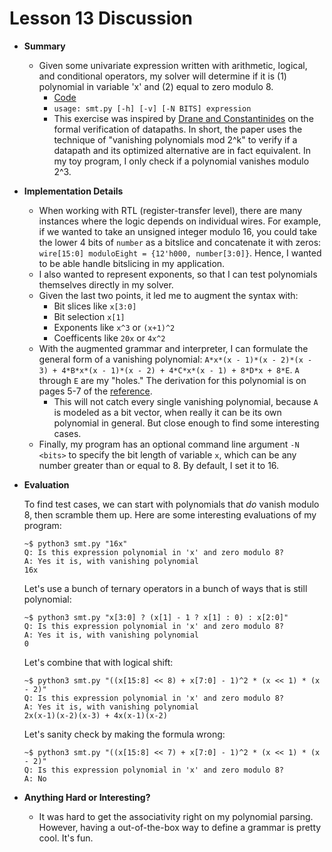 # Lesson 13 Discussion

* __Summary__
  * Given some univariate expression written with arithmetic, logical, and conditional operators, my solver will determine if it is (1) polynomial in variable 'x' and (2) equal to zero modulo 8.
    * [Code](https://github.com/matth2k/cs6120-exercises/blob/main/l13)
    * `usage: smt.py [-h] [-v] [-N BITS] expression`
    * This exercise was inspired by [Drane and Constantinides](https://cas.ee.ic.ac.uk/people/gac1/pubs/TheoDACKC11.pdf) on the formal verification of datapaths. In short, the paper uses the technique of "vanishing polynomials mod 2^k" to verify if a datapath and its optimized alternative are in fact equivalent. In my toy program, I only check if a polynomial vanishes modulo 2^3.

* __Implementation Details__
  * When working with RTL (register-transfer level), there are many instances where the logic depends on individual wires. For example, if we wanted to take an unsigned integer modulo 16, you could take the lower 4 bits of `number` as a bitslice and concatenate it with zeros: `wire[15:0] moduloEight = {12'h000, number[3:0]}`. Hence, I wanted to be able handle bitslicing in my application.
  * I also wanted to represent exponents, so that I can test polynomials themselves directly in my solver.
  * Given the last two points, it led me to augment the syntax with:
    * Bit slices like `x[3:0]`
    * Bit selection `x[1]`
    * Exponents like `x^3` or `(x+1)^2`
    * Coefficents like `20x` or `4x^2`
  * With the augmented grammar and interpreter, I can formulate the general form of a vanishing polynomial: `A*x*(x - 1)*(x - 2)*(x - 3) + 4*B*x*(x - 1)*(x - 2) + 4*C*x*(x - 1) + 8*D*x + 8*E`. `A` through `E` are my "holes." The derivation for this polynomial is on pages 5-7 of the [reference](https://cas.ee.ic.ac.uk/people/gac1/pubs/TheoDACKC11.pdf).
    * This will not catch every single vanishing polynomial, because `A` is modeled as a bit vector, when really it can be its own polynomial in general. But close enough to find some interesting cases.
  * Finally, my program has an optional command line argument `-N <bits>` to specify the bit length of variable `x`, which can be any number greater than or equal to 8. By default, I set it to 16.

* __Evaluation__

  To find test cases, we can start with polynomials that *do* vanish modulo 8, then scramble them up. Here are some interesting evaluations of my program:

  ```
  ~$ python3 smt.py "16x"
  Q: Is this expression polynomial in 'x' and zero modulo 8?
  A: Yes it is, with vanishing polynomial
  16x
  ```
  Let's use a bunch of ternary operators in a bunch of ways that is still polynomial:
  ```
  ~$ python3 smt.py "x[3:0] ? (x[1] - 1 ? x[1] : 0) : x[2:0]"
  Q: Is this expression polynomial in 'x' and zero modulo 8?
  A: Yes it is, with vanishing polynomial
  0
  ```
  Let's combine that with logical shift:
  ```
  ~$ python3 smt.py "((x[15:8] << 8) + x[7:0] - 1)^2 * (x << 1) * (x - 2)"
  Q: Is this expression polynomial in 'x' and zero modulo 8?
  A: Yes it is, with vanishing polynomial
  2x(x-1)(x-2)(x-3) + 4x(x-1)(x-2)
  ```
  Let's sanity check by making the formula wrong:
  ```
  ~$ python3 smt.py "((x[15:8] << 7) + x[7:0] - 1)^2 * (x << 1) * (x - 2)"
  Q: Is this expression polynomial in 'x' and zero modulo 8?
  A: No
  ```

* __Anything Hard or Interesting?__
  * It was hard to get the associativity right on my polynomial parsing. However, having a out-of-the-box way to define a grammar is pretty cool. It's fun.
